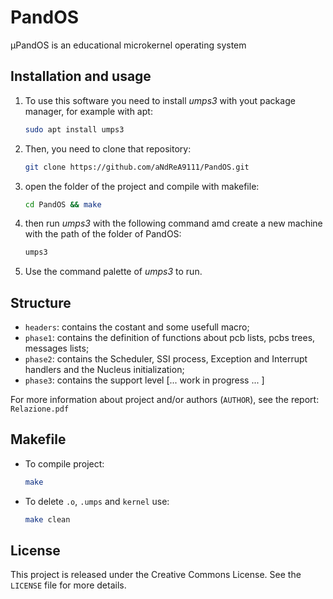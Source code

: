 # PandOS
µPandOS is an educational microkernel operating system

## Installation and usage
1. To use this software you need to install <i>umps3</i>  with yout package manager, for example with apt:
    ```sh
    sudo apt install umps3
    ```

2. Then, you need to clone that repository:
    ```sh
    git clone https://github.com/aNdReA9111/PandOS.git
    ```

3. open the folder of the project and compile with makefile:
    ```sh
    cd PandOS && make
    ```

4. then run <i>umps3</i>  with the following command amd create a new machine with the path of the folder of PandOS:
    ```sh
    umps3
    ```

5. Use the command palette of <i>umps3</i> to run.

## Structure
- `headers`: contains the costant and some usefull macro;
- `phase1`: contains the definition of functions about pcb lists, pcbs trees, messages lists;
- `phase2`: contains the Scheduler, SSI process, Exception and Interrupt handlers and the Nucleus initialization;
- `phase3`: contains the support level [... work in progress ... \]

For more information about project and/or authors (`AUTHOR`), see the report: `Relazione.pdf`

## Makefile

- To compile project:
    ```sh
    make
    ```  
- To delete  `.o`,  `.umps` and  `kernel` use:
    ```sh
    make clean
    ```  
  
## License
This project is released under the Creative Commons License. See the `LICENSE` file for more details.
